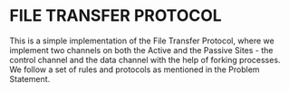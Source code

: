# FILE TRANSFER PROTOCOL

This is a simple implementation of the File Transfer Protocol, where we implement two channels on both the Active and the Passive Sites - the control channel and the data channel with the help of forking processes.  
We follow a set of rules and protocols as mentioned in the Problem Statement.  